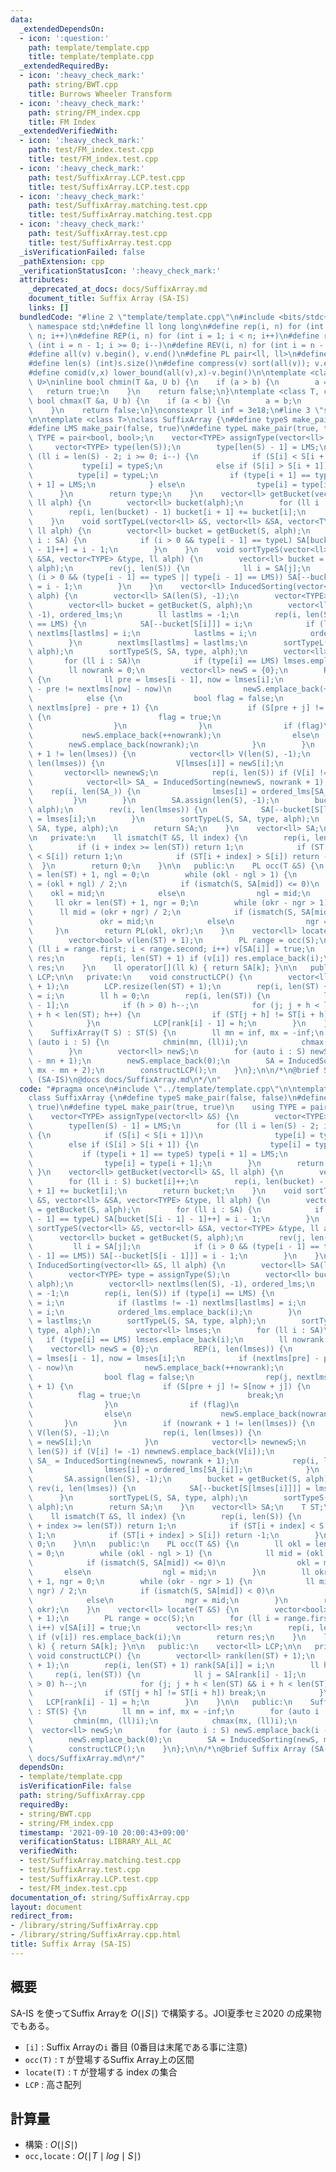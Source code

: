 ```yaml
---
data:
  _extendedDependsOn:
  - icon: ':question:'
    path: template/template.cpp
    title: template/template.cpp
  _extendedRequiredBy:
  - icon: ':heavy_check_mark:'
    path: string/BWT.cpp
    title: Burrows Wheeler Transform
  - icon: ':heavy_check_mark:'
    path: string/FM_index.cpp
    title: FM Index
  _extendedVerifiedWith:
  - icon: ':heavy_check_mark:'
    path: test/FM_index.test.cpp
    title: test/FM_index.test.cpp
  - icon: ':heavy_check_mark:'
    path: test/SuffixArray.LCP.test.cpp
    title: test/SuffixArray.LCP.test.cpp
  - icon: ':heavy_check_mark:'
    path: test/SuffixArray.matching.test.cpp
    title: test/SuffixArray.matching.test.cpp
  - icon: ':heavy_check_mark:'
    path: test/SuffixArray.test.cpp
    title: test/SuffixArray.test.cpp
  _isVerificationFailed: false
  _pathExtension: cpp
  _verificationStatusIcon: ':heavy_check_mark:'
  attributes:
    _deprecated_at_docs: docs/SuffixArray.md
    document_title: Suffix Array (SA-IS)
    links: []
  bundledCode: "#line 2 \"template/template.cpp\"\n#include <bits/stdc++.h>\nusing\
    \ namespace std;\n#define ll long long\n#define rep(i, n) for (int i = 0; i <\
    \ n; i++)\n#define REP(i, n) for (int i = 1; i < n; i++)\n#define rev(i, n) for\
    \ (int i = n - 1; i >= 0; i--)\n#define REV(i, n) for (int i = n - 1; i > 0; i--)\n\
    #define all(v) v.begin(), v.end()\n#define PL pair<ll, ll>\n#define PI pair<int,int>\n\
    #define len(s) (int)s.size()\n#define compress(v) sort(all(v)); v.erase(unique(all(v)),v.end());\n\
    #define comid(v,x) lower_bound(all(v),x)-v.begin()\n\ntemplate <class T, class\
    \ U>\ninline bool chmin(T &a, U b) {\n    if (a > b) {\n        a = b;\n     \
    \   return true;\n    }\n    return false;\n}\ntemplate <class T, class U>\ninline\
    \ bool chmax(T &a, U b) {\n    if (a < b) {\n        a = b;\n        return true;\n\
    \    }\n    return false;\n}\nconstexpr ll inf = 3e18;\n#line 3 \"string/SuffixArray.cpp\"\
    \n\ntemplate <class T>\nclass SuffixArray {\n#define typeS make_pair(false, false)\n\
    #define LMS make_pair(false, true)\n#define typeL make_pair(true, true)\n    using\
    \ TYPE = pair<bool, bool>;\n    vector<TYPE> assignType(vector<ll> &S) {\n   \
    \     vector<TYPE> type(len(S));\n        type[len(S) - 1] = LMS;\n        for\
    \ (ll i = len(S) - 2; i >= 0; i--) {\n            if (S[i] < S[i + 1])\n     \
    \           type[i] = typeS;\n            else if (S[i] > S[i + 1]) {\n      \
    \          type[i] = typeL;\n                if (type[i + 1] == typeS) type[i\
    \ + 1] = LMS;\n            } else\n                type[i] = type[i + 1];\n  \
    \      }\n        return type;\n    }\n    vector<ll> getBucket(vector<ll> &S,\
    \ ll alph) {\n        vector<ll> bucket(alph);\n        for (ll i : S) bucket[i]++;\n\
    \        rep(i, len(bucket) - 1) bucket[i + 1] += bucket[i];\n        return bucket;\n\
    \    }\n    void sortTypeL(vector<ll> &S, vector<ll> &SA, vector<TYPE> &type,\
    \ ll alph) {\n        vector<ll> bucket = getBucket(S, alph);\n        for (ll\
    \ i : SA) {\n            if (i > 0 && type[i - 1] == typeL) SA[bucket[S[i - 1]\
    \ - 1]++] = i - 1;\n        }\n    }\n    void sortTypeS(vector<ll> &S, vector<ll>\
    \ &SA, vector<TYPE> &type, ll alph) {\n        vector<ll> bucket = getBucket(S,\
    \ alph);\n        rev(j, len(S)) {\n            ll i = SA[j];\n            if\
    \ (i > 0 && (type[i - 1] == typeS || type[i - 1] == LMS)) SA[--bucket[S[i - 1]]]\
    \ = i - 1;\n        }\n    }\n    vector<ll> InducedSorting(vector<ll> &S, ll\
    \ alph) {\n        vector<ll> SA(len(S), -1);\n        vector<TYPE> type = assignType(S);\n\
    \        vector<ll> bucket = getBucket(S, alph);\n        vector<ll> nextlms(len(S),\
    \ -1), ordered_lms;\n        ll lastlms = -1;\n        rep(i, len(S)) if (type[i]\
    \ == LMS) {\n            SA[--bucket[S[i]]] = i;\n            if (lastlms != -1)\
    \ nextlms[lastlms] = i;\n            lastlms = i;\n            ordered_lms.emplace_back(i);\n\
    \        }\n        nextlms[lastlms] = lastlms;\n        sortTypeL(S, SA, type,\
    \ alph);\n        sortTypeS(S, SA, type, alph);\n        vector<ll> lmses;\n \
    \       for (ll i : SA)\n            if (type[i] == LMS) lmses.emplace_back(i);\n\
    \        ll nowrank = 0;\n        vector<ll> newS = {0};\n        REP(i, len(lmses))\
    \ {\n            ll pre = lmses[i - 1], now = lmses[i];\n            if (nextlms[pre]\
    \ - pre != nextlms[now] - now)\n                newS.emplace_back(++nowrank);\n\
    \            else {\n                bool flag = false;\n                rep(j,\
    \ nextlms[pre] - pre + 1) {\n                    if (S[pre + j] != S[now + j])\
    \ {\n                        flag = true;\n                        break;\n  \
    \                  }\n                }\n                if (flag)\n         \
    \           newS.emplace_back(++nowrank);\n                else\n            \
    \        newS.emplace_back(nowrank);\n            }\n        }\n        if (nowrank\
    \ + 1 != len(lmses)) {\n            vector<ll> V(len(S), -1);\n            rep(i,\
    \ len(lmses)) {\n                V[lmses[i]] = newS[i];\n            }\n     \
    \       vector<ll> newnewS;\n            rep(i, len(S)) if (V[i] != -1) newnewS.emplace_back(V[i]);\n\
    \            vector<ll> SA_ = InducedSorting(newnewS, nowrank + 1);\n        \
    \    rep(i, len(SA_)) {\n                lmses[i] = ordered_lms[SA_[i]];\n   \
    \         }\n        }\n        SA.assign(len(S), -1);\n        bucket = getBucket(S,\
    \ alph);\n        rev(i, len(lmses)) {\n            SA[--bucket[S[lmses[i]]]]\
    \ = lmses[i];\n        }\n        sortTypeL(S, SA, type, alph);\n        sortTypeS(S,\
    \ SA, type, alph);\n        return SA;\n    }\n    vector<ll> SA;\n    T ST;\n\
    \n   private:\n    ll ismatch(T &S, ll index) {\n        rep(i, len(S)) {\n  \
    \          if (i + index >= len(ST)) return 1;\n            if (ST[i + index]\
    \ < S[i]) return 1;\n            if (ST[i + index] > S[i]) return -1;\n      \
    \  }\n        return 0;\n    }\n\n   public:\n    PL occ(T &S) {\n        ll okl\
    \ = len(ST) + 1, ngl = 0;\n        while (okl - ngl > 1) {\n            ll mid\
    \ = (okl + ngl) / 2;\n            if (ismatch(S, SA[mid]) <= 0)\n            \
    \    okl = mid;\n            else\n                ngl = mid;\n        }\n   \
    \     ll okr = len(ST) + 1, ngr = 0;\n        while (okr - ngr > 1) {\n      \
    \      ll mid = (okr + ngr) / 2;\n            if (ismatch(S, SA[mid]) < 0)\n \
    \               okr = mid;\n            else\n                ngr = mid;\n   \
    \     }\n        return PL(okl, okr);\n    }\n    vector<ll> locate(T &S) {\n\
    \        vector<bool> v(len(ST) + 1);\n        PL range = occ(S);\n        for\
    \ (ll i = range.first; i < range.second; i++) v[SA[i]] = true;\n        vector<ll>\
    \ res;\n        rep(i, len(ST) + 1) if (v[i]) res.emplace_back(i);\n        return\
    \ res;\n    }\n    ll operator[](ll k) { return SA[k]; }\n\n   public:\n    vector<ll>\
    \ LCP;\n\n   private:\n    void constructLCP() {\n        vector<ll> rank(len(ST)\
    \ + 1);\n        LCP.resize(len(ST) + 1);\n        rep(i, len(ST) + 1) rank[SA[i]]\
    \ = i;\n        ll h = 0;\n        rep(i, len(ST)) {\n            ll j = SA[rank[i]\
    \ - 1];\n            if (h > 0) h--;\n            for (j; j + h < len(ST) && i\
    \ + h < len(ST); h++) {\n                if (ST[j + h] != ST[i + h]) break;\n\
    \            }\n            LCP[rank[i] - 1] = h;\n        }\n    }\n\n   public:\n\
    \    SuffixArray(T S) : ST(S) {\n        ll mn = inf, mx = -inf;\n        for\
    \ (auto i : S) {\n            chmin(mn, (ll)i);\n            chmax(mx, (ll)i);\n\
    \        }\n        vector<ll> newS;\n        for (auto i : S) newS.emplace_back(i\
    \ - mn + 1);\n        newS.emplace_back(0);\n        SA = InducedSorting(newS,\
    \ mx - mn + 2);\n        constructLCP();\n    }\n};\n\n/*\n@brief Suffix Array\
    \ (SA-IS)\n@docs docs/SuffixArray.md\n*/\n"
  code: "#pragma once\n#include \"../template/template.cpp\"\n\ntemplate <class T>\n\
    class SuffixArray {\n#define typeS make_pair(false, false)\n#define LMS make_pair(false,\
    \ true)\n#define typeL make_pair(true, true)\n    using TYPE = pair<bool, bool>;\n\
    \    vector<TYPE> assignType(vector<ll> &S) {\n        vector<TYPE> type(len(S));\n\
    \        type[len(S) - 1] = LMS;\n        for (ll i = len(S) - 2; i >= 0; i--)\
    \ {\n            if (S[i] < S[i + 1])\n                type[i] = typeS;\n    \
    \        else if (S[i] > S[i + 1]) {\n                type[i] = typeL;\n     \
    \           if (type[i + 1] == typeS) type[i + 1] = LMS;\n            } else\n\
    \                type[i] = type[i + 1];\n        }\n        return type;\n   \
    \ }\n    vector<ll> getBucket(vector<ll> &S, ll alph) {\n        vector<ll> bucket(alph);\n\
    \        for (ll i : S) bucket[i]++;\n        rep(i, len(bucket) - 1) bucket[i\
    \ + 1] += bucket[i];\n        return bucket;\n    }\n    void sortTypeL(vector<ll>\
    \ &S, vector<ll> &SA, vector<TYPE> &type, ll alph) {\n        vector<ll> bucket\
    \ = getBucket(S, alph);\n        for (ll i : SA) {\n            if (i > 0 && type[i\
    \ - 1] == typeL) SA[bucket[S[i - 1] - 1]++] = i - 1;\n        }\n    }\n    void\
    \ sortTypeS(vector<ll> &S, vector<ll> &SA, vector<TYPE> &type, ll alph) {\n  \
    \      vector<ll> bucket = getBucket(S, alph);\n        rev(j, len(S)) {\n   \
    \         ll i = SA[j];\n            if (i > 0 && (type[i - 1] == typeS || type[i\
    \ - 1] == LMS)) SA[--bucket[S[i - 1]]] = i - 1;\n        }\n    }\n    vector<ll>\
    \ InducedSorting(vector<ll> &S, ll alph) {\n        vector<ll> SA(len(S), -1);\n\
    \        vector<TYPE> type = assignType(S);\n        vector<ll> bucket = getBucket(S,\
    \ alph);\n        vector<ll> nextlms(len(S), -1), ordered_lms;\n        ll lastlms\
    \ = -1;\n        rep(i, len(S)) if (type[i] == LMS) {\n            SA[--bucket[S[i]]]\
    \ = i;\n            if (lastlms != -1) nextlms[lastlms] = i;\n            lastlms\
    \ = i;\n            ordered_lms.emplace_back(i);\n        }\n        nextlms[lastlms]\
    \ = lastlms;\n        sortTypeL(S, SA, type, alph);\n        sortTypeS(S, SA,\
    \ type, alph);\n        vector<ll> lmses;\n        for (ll i : SA)\n         \
    \   if (type[i] == LMS) lmses.emplace_back(i);\n        ll nowrank = 0;\n    \
    \    vector<ll> newS = {0};\n        REP(i, len(lmses)) {\n            ll pre\
    \ = lmses[i - 1], now = lmses[i];\n            if (nextlms[pre] - pre != nextlms[now]\
    \ - now)\n                newS.emplace_back(++nowrank);\n            else {\n\
    \                bool flag = false;\n                rep(j, nextlms[pre] - pre\
    \ + 1) {\n                    if (S[pre + j] != S[now + j]) {\n              \
    \          flag = true;\n                        break;\n                    }\n\
    \                }\n                if (flag)\n                    newS.emplace_back(++nowrank);\n\
    \                else\n                    newS.emplace_back(nowrank);\n     \
    \       }\n        }\n        if (nowrank + 1 != len(lmses)) {\n            vector<ll>\
    \ V(len(S), -1);\n            rep(i, len(lmses)) {\n                V[lmses[i]]\
    \ = newS[i];\n            }\n            vector<ll> newnewS;\n            rep(i,\
    \ len(S)) if (V[i] != -1) newnewS.emplace_back(V[i]);\n            vector<ll>\
    \ SA_ = InducedSorting(newnewS, nowrank + 1);\n            rep(i, len(SA_)) {\n\
    \                lmses[i] = ordered_lms[SA_[i]];\n            }\n        }\n \
    \       SA.assign(len(S), -1);\n        bucket = getBucket(S, alph);\n       \
    \ rev(i, len(lmses)) {\n            SA[--bucket[S[lmses[i]]]] = lmses[i];\n  \
    \      }\n        sortTypeL(S, SA, type, alph);\n        sortTypeS(S, SA, type,\
    \ alph);\n        return SA;\n    }\n    vector<ll> SA;\n    T ST;\n\n   private:\n\
    \    ll ismatch(T &S, ll index) {\n        rep(i, len(S)) {\n            if (i\
    \ + index >= len(ST)) return 1;\n            if (ST[i + index] < S[i]) return\
    \ 1;\n            if (ST[i + index] > S[i]) return -1;\n        }\n        return\
    \ 0;\n    }\n\n   public:\n    PL occ(T &S) {\n        ll okl = len(ST) + 1, ngl\
    \ = 0;\n        while (okl - ngl > 1) {\n            ll mid = (okl + ngl) / 2;\n\
    \            if (ismatch(S, SA[mid]) <= 0)\n                okl = mid;\n     \
    \       else\n                ngl = mid;\n        }\n        ll okr = len(ST)\
    \ + 1, ngr = 0;\n        while (okr - ngr > 1) {\n            ll mid = (okr +\
    \ ngr) / 2;\n            if (ismatch(S, SA[mid]) < 0)\n                okr = mid;\n\
    \            else\n                ngr = mid;\n        }\n        return PL(okl,\
    \ okr);\n    }\n    vector<ll> locate(T &S) {\n        vector<bool> v(len(ST)\
    \ + 1);\n        PL range = occ(S);\n        for (ll i = range.first; i < range.second;\
    \ i++) v[SA[i]] = true;\n        vector<ll> res;\n        rep(i, len(ST) + 1)\
    \ if (v[i]) res.emplace_back(i);\n        return res;\n    }\n    ll operator[](ll\
    \ k) { return SA[k]; }\n\n   public:\n    vector<ll> LCP;\n\n   private:\n   \
    \ void constructLCP() {\n        vector<ll> rank(len(ST) + 1);\n        LCP.resize(len(ST)\
    \ + 1);\n        rep(i, len(ST) + 1) rank[SA[i]] = i;\n        ll h = 0;\n   \
    \     rep(i, len(ST)) {\n            ll j = SA[rank[i] - 1];\n            if (h\
    \ > 0) h--;\n            for (j; j + h < len(ST) && i + h < len(ST); h++) {\n\
    \                if (ST[j + h] != ST[i + h]) break;\n            }\n         \
    \   LCP[rank[i] - 1] = h;\n        }\n    }\n\n   public:\n    SuffixArray(T S)\
    \ : ST(S) {\n        ll mn = inf, mx = -inf;\n        for (auto i : S) {\n   \
    \         chmin(mn, (ll)i);\n            chmax(mx, (ll)i);\n        }\n      \
    \  vector<ll> newS;\n        for (auto i : S) newS.emplace_back(i - mn + 1);\n\
    \        newS.emplace_back(0);\n        SA = InducedSorting(newS, mx - mn + 2);\n\
    \        constructLCP();\n    }\n};\n\n/*\n@brief Suffix Array (SA-IS)\n@docs\
    \ docs/SuffixArray.md\n*/"
  dependsOn:
  - template/template.cpp
  isVerificationFile: false
  path: string/SuffixArray.cpp
  requiredBy:
  - string/BWT.cpp
  - string/FM_index.cpp
  timestamp: '2021-09-10 20:00:43+09:00'
  verificationStatus: LIBRARY_ALL_AC
  verifiedWith:
  - test/SuffixArray.matching.test.cpp
  - test/SuffixArray.test.cpp
  - test/SuffixArray.LCP.test.cpp
  - test/FM_index.test.cpp
documentation_of: string/SuffixArray.cpp
layout: document
redirect_from:
- /library/string/SuffixArray.cpp
- /library/string/SuffixArray.cpp.html
title: Suffix Array (SA-IS)
---
```

## 概要

SA-IS を使ってSuffix Arrayを $O(\mid S \mid)$ で構築する。JOI夏季セミ2020 の成果物でもある。

- ```[i]``` : Suffix Arrayの```i``` 番目 (0番目は末尾である事に注意)
- ```occ(T)``` : ```T``` が登場するSuffix Array上の区間
- ```locate(T)``` : ```T``` が登場する index の集合
- ```LCP``` : 高さ配列

## 計算量

- 構築 : $O(\mid S \mid)$
- ```occ,locate``` : $O(\mid T \mid log \mid S \mid)$